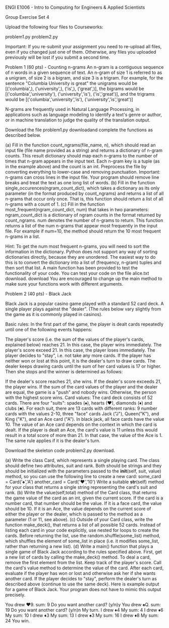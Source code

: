 ENGI E1006 - Intro to Computing for Engineers & Applied Scientists

Group Exercise Set 4

Upload the following four files to Courseworks:

problem1.py
problem2.py

Important: If you re-submit your assignment you need to re-upload all files, even if you changed just one of them. Otherwise, any files you uploaded previously will be lost if you submit a second time. 

Problem 1 (60 pts) - Counting n-grams
An n-gram is a contiguous sequence of n words in a given sequence of text. An n-gram of size 1 is referred to as a unigram, of size 2 is a bigram, and size 3 is a trigram. For example, for the sentence "Columbia University is great" the unigrams would be
[('columbia',), ('university',), ('is',), ('great',)], 
the bigrams would be 
[('columbia','university'), ('university','is'), ('is','great')], 
and the trigrams would be 
[('columbia','university','is'), ('university','is','great')]

N-grams are frequently used in Natural Language Processing, in applications such as language modeling to identify a text's genre or author, or in machine translation to judge the quality of the translation output. 

Download the file problem1.py  downloadand complete the functions as described below. 

(a) Fill in the function count_ngrams(file_name, n), which should read an input file (file name provided as a string) and returns a dictionary of n-gram counts. This result dictionary should map each n-grams to the number of times that n-gram appears in the input text. Each n-gram key is a tuple (as in the example above) and the count is an int.
Preprocess the file by converting everything to lower-case and removing punctuation. Important: n-grams can cross lines in the input file. Your program should remove line breaks and treat the text as one long list of words. 
(b) Fill in the function single_occurences(ngram_count_dict), which takes a dictionary as its only parameter (in the format produced by count_ngrams) and returns a list of all n-grams that occur only once.  That is, this function should return a list of all n-grams with a count of 1. 
(c) Fill in the function most_frequent(ngram_count_dict, num) that takes in two parameters:
ngram_count_dict is a dictionary of ngram counts in the format returned by count_ngrams. num denotes the number of n-grams to return. This function returns a list of the num n-grams that appear most frequently in the input file.  For example if num=10, the method should return the 10 most frequent n-grams in a list. 

Hint: To get the num most frequent n-grams,  you will need to sort the information in the dictionary. Python does not support any way of sorting dictionaries directly, because they are unordered. The easiest way to do this is to convert the dictionary into a list of (frequency, n-gram) tuples and then sort that list.
A main function has been provided to test the functionality of your code. You can test your code on the file alice.txt  download.  download You are encouraged to change up the main method to make sure your functions work with different arguments. 

 

Problem 2 (40 pts) - Black Jack

Black Jack is a popular casino game played with a standard 52 card deck. A single player plays against the "dealer". (The rules below vary slightly from the game as it is commonly played in casinos).

Basic rules: In the first part of the game, the player is dealt cards repeatedly until one of the following events happens: 

The player's score (i.e. the sum of the values of the player's cards, explained below) reaches 21. In this case, the player wins immediately.
The player's score exceed 21. In this case, the player loses immediately. 
The player decides to "stay", i.e. not take any more cards. 
If the player has neither won or lost at this point, it is the dealer's turn to draw cards. The dealer keeps drawing cards until the sum of her card values is 17 or higher. Then she stops and the winner is determined as follows: 

If the dealer's score reaches 21, she wins.
If the dealer's score exceeds 21, the player wins.
If the sum of the card values of the player and the dealer are equal, the game is a "push" and nobody wins. 
Otherwise, the person with the highest score wins. 
Card values: The card deck consists of 52 cards. There are four "suits": spades (♠), hearts (♥), diamonds (♦) and clubs (♣). For each suit, there are 13 cards with different ranks: 9 number cards with the values 2-10, three "face" cards Jack ("J"), Queen("K"), and King ("K"), and an Ace card ("A"). In black jack, all face cards have the value 10. 
The value of an Ace card depends on the context in which the card is dealt. If the player is dealt an Ace, the card's value is 11 unless this would result in a total score of more than 21. In that case, the value of the Ace is 1. The same rule applies if it is the dealer's turn. 

Download the skeleton code problem2.py  download.

(a) Write the class Card, which represents a single playing card. The class should define two attributes, suit and rank. Both should be strings and they should be initialized with the parameters passed to the __init__(self, suit, value) method, so you can use the following line to create a new card: 
some_card = Card('♠','A')
another_card = Card('♥','10')
Write a suitable __str__(self) method for your class that returns a single string representing the card's suit and rank.
(b) Write the value(self,total) method of the Card class, that returns the game value of the card as an int, given the current score. If the card is a number card, that number should be the value. If it is a face card, the value should be 10. If it is an Ace, the value depends on the current score of either the player or the dealer, which is passed to the method as a parameter (1 or 11, see above).
(c) Outside of your Card class, write the function make_deck(), that returns a list of all possible 52 cards. Instead of listing each card in your code explicitly, use nested for loops to create the cards. Before returning the list, use the random.shuffle(some_list) method, which shuffles the element of some_list in place (i.e. it modifies some_list, rather than returning a new list).
(d) Write a main() function that plays a single game of Black Jack according to the rules specified above. First, get a new list of cards by calling the make_deck() method. To deal a card, remove the first element from the list. Keep track of the player's score. Call the card's value method to determine the value of the card. After each card, evaluate if the player has won or lost and otherwise ask her if she wants another card. If the player decides to "stay", perform the dealer's turn as described above (continue to use the same deck). 
Here is example output for a game of Black Jack. Your program does not have to mimic this output precisely. 

You drew ♥9.
sum: 9
Do you want another card? (y/n)y
You drew ♠Q.
sum: 19
Do you want another card? (y/n)n
My turn.
I drew ♦4
My sum: 4
I drew ♦6
My sum: 10
I drew ♦3
My sum: 13
I drew ♠3
My sum: 16
I drew ♦8
My sum: 24
You win.
